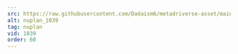 ```yaml
---
src: https://raw.githubusercontent.com/Dadaism6/metadriverse-asset/main/script-nuplan-output-newcompressed/nuplan_1039.mp4
alt: nuplan_1039
tag: nuplan
vid: 1039
order: 60
---
```

